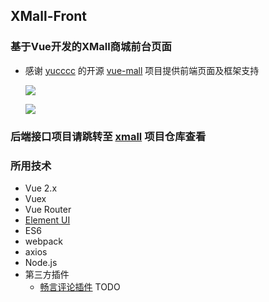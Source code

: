 ## XMall-Front
### 基于Vue开发的XMall商城前台页面
- 感谢 [yucccc](https://github.com/yucccc) 的开源 [vue-mall](https://github.com/yucccc/vue-mall) 项目提供前端页面及框架支持
    
    ![](https://github.com/Exrick/Exrick/blob/master/pics/XMall-Front/QQ%E6%88%AA%E5%9B%BE20170915134720.png)

    ![](https://github.com/Exrick/Exrick/blob/master/pics/XMall-Front/QQ%E6%88%AA%E5%9B%BE20170915135622.png)

### 后端接口项目请跳转至 [xmall](https://github.com/Exrick/xmall) 项目仓库查看
    
### 所用技术

- Vue 2.x
- Vuex
- Vue Router
- [Element UI](http://element.eleme.io/#/zh-CN)
- ES6
- webpack
- axios
- Node.js
- 第三方插件
    - [畅言评论插件](http://changyan.kuaizhan.com/)
TODO